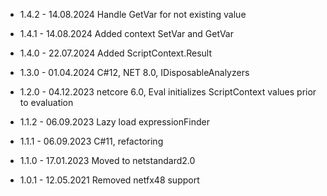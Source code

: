 
* 1.4.2 - 14.08.2024 Handle GetVar for not existing value
* 1.4.1 - 14.08.2024 Added context SetVar and GetVar
* 1.4.0 - 22.07.2024 Added ScriptContext.Result

* 1.3.0 - 01.04.2024 C#12, NET 8.0, IDisposableAnalyzers

* 1.2.0 - 04.12.2023 netcore 6.0, Eval initializes ScriptContext values prior to evaluation

* 1.1.2 - 06.09.2023 Lazy load expressionFinder
* 1.1.1 - 06.09.2023 C#11, refactoring
* 1.1.0 - 17.01.2023 Moved to netstandard2.0
* 1.0.1 - 12.05.2021 Removed netfx48 support
